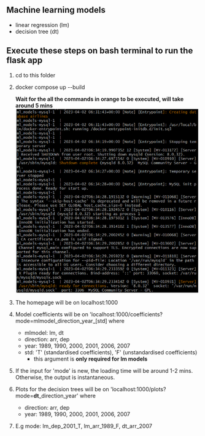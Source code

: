 ## Machine learning models
- linear regression (lm)
- decision tree (dt)

## Execute these steps on bash terminal to run the flask app
1. cd to this folder
2. docker compose up --build 

    **Wait for the all the commands in orange to be executed, will take around 5 mins**
![alt text](images/bash_terminal.png)
4. The homepage will be on localhost:1000
5. Model coefficients will be on 'localhost:1000/coefficients?mode=mlmodel_direction_year_[std] where
    - mlmodel: lm, dt
    - direction: arr, dep
    - year: 1989, 1990, 2000, 2001, 2006, 2007
    - std: 'T' (standardised coefficients), 'F' (unstandardised coefficients)
        - this argument is **only required for lm models** 
6. If the input for 'mode' is new, the loading time will be around 1-2 mins. Otherwise, the output is instantaneous.
7. Plots for the decision trees will be on 'localhost:1000/plots?mode=**dt**_direction_year' where
    - direction: arr, dep
    - year: 1989, 1990, 2000, 2001, 2006, 2007
8. E.g mode: lm_dep_2001_T, lm_arr_1989_F, dt_arr_2007
